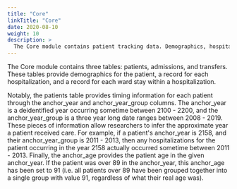 ```yaml
---
title: "Core"
linkTitle: "Core"
date: 2020-08-10
weight: 10
description: >
  The Core module contains patient tracking data. Demographics, hospital admissions, and in-hospital ward transfers are described here.
---
```


The Core module contains three tables: patients, admissions, and transfers. These tables provide demographics for the patient, a record for each hospitalization, and a record for each ward stay within a hospitalization.

Notably, the patients table provides timing information for each patient through the anchor_year and anchor_year_group columns. The anchor_year is a deidentified year occurring sometime between 2100 - 2200, and the anchor_year_group is a three year long date ranges between 2008 - 2019. These pieces of information allow researchers to infer the approximate year a patient received care. For example, if a patient's anchor_year is 2158, and their anchor_year_group is 2011 - 2013, then any hospitalizations for the patient occurring in the year 2158 actually occurred sometime between 2011 - 2013. Finally, the anchor_age provides the patient age in the given anchor_year. If the patient was over 89 in the anchor_year, this anchor_age has been set to 91 (i.e. all patients over 89 have been grouped together into a single group with value 91, regardless of what their real age was).
